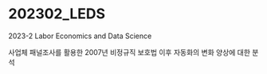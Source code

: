 # 202302_LEDS
2023-2 Labor Economics and Data Science

사업체 패널조사를 활용한 2007년 비정규직 보호법 이후 자동화의 변화 양상에 대한 분석

